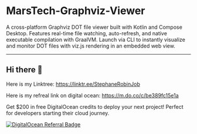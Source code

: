 # MarsTech-Graphviz-Viewer
A cross-platform Graphviz DOT file viewer built with Kotlin and Compose Desktop. Features real-time file watching, auto-refresh, and native executable compilation with GraalVM. Launch via CLI to instantly visualize and monitor DOT files with viz.js rendering in an embedded web view.

---

## Hi there 👋

Here is my Linktree: https://linktr.ee/StephaneRobinJob

Here is my refreal link on digital ocean: https://m.do.co/c/be389fc15e1a

Get $200 in free DigitalOcean credits to deploy your next project! Perfect for developers starting their cloud journey.

[![DigitalOcean Referral Badge](https://web-platforms.sfo2.cdn.digitaloceanspaces.com/WWW/Badge%201.svg)](https://www.digitalocean.com/?refcode=be389fc15e1a&utm_campaign=Referral_Invite&utm_medium=Referral_Program&utm_source=badge)
